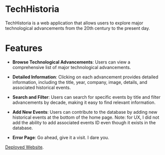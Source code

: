 # TechHistoria

TechHistoria is a web application that allows users to explore major technological advancements from the 20th century to the present day.

# Features

- **Browse Technological Advancements**: Users can view a comprehensive list of major technological advancements.

- **Detailed Information**: Clicking on each advancement provides detailed information, including the title, year, company, image, details, and associated historical events.

- **Search and Filter**: Users can search for specific events by title and filter advancements by decade, making it easy to find relevant information.

- **Add New Events**: Users can contribute to the database by adding new historical events at the bottom of the home page. Note: for UX, I did not add the ability to add associated events ID even though it exists in the database.

- **Error Page**: Go ahead, give it a visit. I dare you.

[Deployed Website](https://www.youtube.com/watch?v=dQw4w9WgXcQ).
